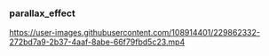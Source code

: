 ### parallax_effect



https://user-images.githubusercontent.com/108914401/229862332-272bd7a9-2b37-4aaf-8abe-66f79fbd5c23.mp4

